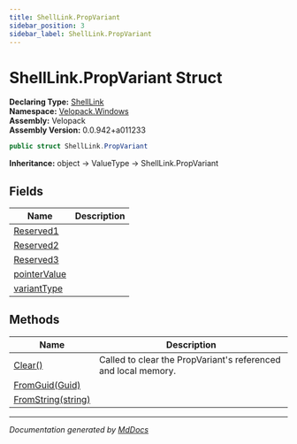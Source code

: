 ```yaml
---
title: ShellLink.PropVariant
sidebar_position: 3
sidebar_label: ShellLink.PropVariant
---
```

<!--  
  <auto-generated>   
    The contents of this file were generated by a tool.  
    Changes to this file may be list if the file is regenerated  
  </auto-generated>   
-->

# ShellLink.PropVariant Struct

**Declaring Type:** [ShellLink](../index.md)  
**Namespace:** [Velopack.Windows](../../index.md)  
**Assembly:** Velopack  
**Assembly Version:** 0.0.942+a011233

```csharp
public struct ShellLink.PropVariant
```

**Inheritance:** object → ValueType → ShellLink.PropVariant

## Fields

| Name                                   | Description |
| -------------------------------------- | ----------- |
| [Reserved1](fields/Reserved1.md)       |             |
| [Reserved2](fields/Reserved2.md)       |             |
| [Reserved3](fields/Reserved3.md)       |             |
| [pointerValue](fields/pointerValue.md) |             |
| [variantType](fields/variantType.md)   |             |

## Methods

| Name                                        | Description                                                    |
| ------------------------------------------- | -------------------------------------------------------------- |
| [Clear()](methods/Clear.md)                 | Called to clear the PropVariant's referenced and local memory. |
| [FromGuid(Guid)](methods/FromGuid.md)       |                                                                |
| [FromString(string)](methods/FromString.md) |                                                                |

___

*Documentation generated by [MdDocs](https://github.com/ap0llo/mddocs)*
